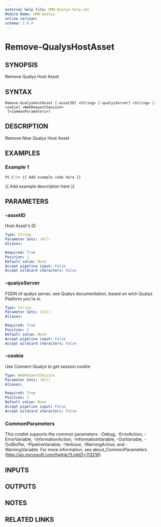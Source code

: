 ```yaml
---
external help file: UMN-Qualys-help.xml
Module Name: UMN-Qualys
online version: 
schema: 2.0.0
---
```


# Remove-QualysHostAsset

## SYNOPSIS
Remove Qualys Host Asset

## SYNTAX

```
Remove-QualysHostAsset [-assetID] <String> [-qualysServer] <String> [-cookie] <WebRequestSession>
 [<CommonParameters>]
```

## DESCRIPTION
Remove New Qualys Host Asset

## EXAMPLES

### Example 1
```
PS C:\> {{ Add example code here }}
```

{{ Add example description here }}

## PARAMETERS

### -assetID
Host Asset's ID

```yaml
Type: String
Parameter Sets: (All)
Aliases: 

Required: True
Position: 1
Default value: None
Accept pipeline input: False
Accept wildcard characters: False
```

### -qualysServer
FQDN of qualys server, see Qualys documentation, based on wich Qualys Platform you're in.

```yaml
Type: String
Parameter Sets: (All)
Aliases: 

Required: True
Position: 2
Default value: None
Accept pipeline input: False
Accept wildcard characters: False
```

### -cookie
Use Connect-Qualys to get session cookie

```yaml
Type: WebRequestSession
Parameter Sets: (All)
Aliases: 

Required: True
Position: 3
Default value: None
Accept pipeline input: False
Accept wildcard characters: False
```

### CommonParameters
This cmdlet supports the common parameters: -Debug, -ErrorAction, -ErrorVariable, -InformationAction, -InformationVariable, -OutVariable, -OutBuffer, -PipelineVariable, -Verbose, -WarningAction, and -WarningVariable. For more information, see about_CommonParameters (http://go.microsoft.com/fwlink/?LinkID=113216).

## INPUTS

## OUTPUTS

## NOTES

## RELATED LINKS

